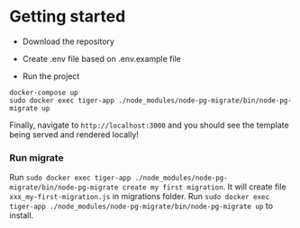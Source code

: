 # Getting started

- Download the repository

- Create .env file based on .env.example file

- Run the project
```
docker-compose up
sudo docker exec tiger-app ./node_modules/node-pg-migrate/bin/node-pg-migrate up
```
Finally, navigate to `http://localhost:3000` and you should see the template being served and rendered locally!

### Run migrate
Run `sudo docker exec tiger-app ./node_modules/node-pg-migrate/bin/node-pg-migrate create my first migration`. It will create file `xxx_my-first-migration.js` in migrations folder.
Run `sudo docker exec tiger-app ./node_modules/node-pg-migrate/bin/node-pg-migrate up` to install.
